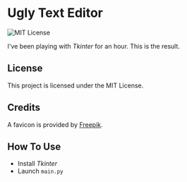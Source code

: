 # Ugly Text Editor
![MIT License](https://img.shields.io/github/license/JustKappaMan/Ugly-Text-Editor)

I've been playing with _Tkinter_ for an hour. This is the result.
## License
This project is licensed under the MIT License.
## Credits
A favicon is provided by [Freepik](https://www.flaticon.com/authors/freepik).
## How To Use
* Install _Tkinter_
* Launch `main.py`